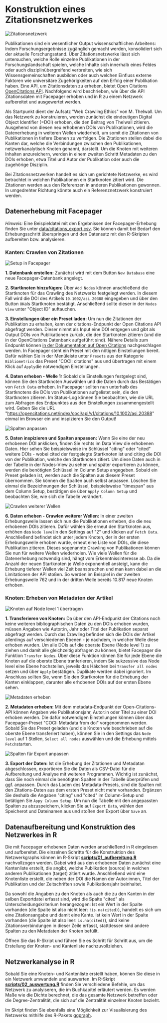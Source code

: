 
# Konstruktion eines Zitationsnetzwerkes

<img src="images/network.png" alt="Zitationsnetzwerk">

Publikationen sind ein wesentlicher Output wissenschaftlichen Arbeitens: Indem Forschungsergebnisse zugänglich gemacht werden, konsolidiert sich der aktuelle Forschungsstand. Über Zitationsnetzwerke lässt sich  untersuchen, welche Rolle einzelne Publikationen in der Forschungslandschaft spielen, welche Inhalte sich innerhalb eines Feldes oder auch disziplinübergreifend verbreiten, wie sich Wissensgemeinschaften ausbilden oder auch welchen Einfluss externe Faktoren wie universitäre Zugehörigkeiten auf den Erfolg einer Publikation haben. 
Eine API, um Zitationsdaten zu erheben, bietet Open Citations [OpenCitations API](https://opencitations.net/index/coci/api/v1). Nachfolgend wird beschrieben, wie über die API Zitationsdaten mit Facepager erhoben und in R zu einem Netzwerk aufbereitet und ausgewertet werden. 

Als Startpunkt dient der Aufsatz "Web Crawling Ethics" von M. Thelwall. Um das Netzwerk zu konstruieren, werden zunächst die eindeutigen Digital Object Identifier (=DOI) erhoben, die den Beitrag von Thelwall zitieren. Ausgehend von diesen neu erhobenen DOIs von Publikationen, wird die Datenerhebung in weiteren Wellen wiederholt, um somit die Zitationen von Publikationen in tiefere Ebenen zu verfolgen. Die Zitationen stellen dabei die Kanten dar, welche die Verbindungen zwischen den Publikationen, netzwerkanalytisch Knoten genannt, darstellt. Um die Knoten mit weiteren Inhalten anzureichern, werden in einem zweiten Schritt Metadaten zu den DOIs erhoben, etwa Titel und Autor der Publikation oder auch die zugehörige Disziplin. 

Bei Zitationsnetzwerken handelt es sich um gerichtete Netzwerke, es wird betrachtet in welchen Publikationen ein Startknoten zitiert wird. Die Zitationen werden aus den Referenzen in anderen Publikationen gewonnen. In umgedrehter Richtung könnte auch ein Referenznetzwerk konstruiert werden.


## Datenerhebung mit Facepager 

*Hinweis:* Eine Beispieldatei mit den Ergebnissen der Facepager-Erhebung finden Sie unter [data/citations_export.csv](data/citations_export.csv). Sie können damit bei Bedarf den Erhebungsschritt überspringen und den Datensatz mit den R-Skripten aufbereiten bzw. analysieren.

### Kanten: Crawlen von Zitationen 
<img src="images/1_setup.png" alt="Setup in Facepager">

**1. Datenbank erstellen:** Zunächst wird mit dem Button ```New Database``` eine neue Facepager-Datenbank angelegt.

**2. Startknoten hinzufügen:** Über ```Add Nodes``` können anschließend die Startknoten für das Crawling des Netzwerks festgelegt werden. In diesem Fall wird die DOI des Artikels ```10.1002/asi.20388``` eingegeben und über den Button ```OK```als Startknoten bestätigt. Anschließend sollte dieser in der ```Nodes View``` unter "Object ID" auftauchen. 

**3. Einstellungen über ein Preset laden:**  Um nun die Zitationen der Publikation zu erhalten, kann der citations-Endpunkt der Open Citations API abgefragt werden. Dieser nimmt als Input eine DOI entgegen und gibt als Output DOIs von Publikationen zurück, die den Startknoten zitieren (und die in der OpenCitations Datenbank aufgeführt sind). Nähere Details zum Endpunkt können [in der Dokumentation auf Open Citations](https://opencitations.net/index/coci/api/v1#/citations/{doi}) nachgeschlagen werden. In Facepager steht ein Preset mit den nötigen Einstellungen bereit. Dafür wählen Sie in der Menüleiste unter ```Presets``` aus der Kategorie  ```Bibliometrics``` das Preset "COCI: citations" aus und übertragen mit einem Klick auf ```Apply```die notwendigen Einstellungen. 

**4. Daten erheben - Welle 1:** Sobald die Einstellungen festgelegt sind, können Sie den Startknoten Auswählen und die Daten durch das Bestätigen von ```Fetch Data``` erheben. In Facepager sollten nun unterhalb des Startknotens die DOIs von Publikationen aufgelistet sein, die den Startknoten zitieren. Im Status-Log können Sie beobachten, wie die URL zum Abfragen des Endpunktes aus den Einstellungen zusammengestellt wird. Geben Sie die URL "https://opencitations.net/index/coci/api/v1/citations/10.1002/asi.20388" einmal im Browser ein und inspizieren Sie den Output! 

<img src="images/2_column_setup.png" alt="Spalten anpassen">

**5. Daten inspizieren und Spalten anpassen:** Wenn Sie eine der neu erhobenen DOI anklicken, finden Sie rechts im Data View die erhobenen Daten. Hier sehen Sie beispielsweise im Schlüssel "citing" oder "cited" weitere DOIs - wobei cited der festgelegte Startknoten ist und citing die DOI von der Publikation, welche den Startknoten zitiert. Um diese Daten auch in der Tabelle in der Nodes-View zu sehen und später exportieren zu können, werden die benötigten Schlüssel im Column Setup angegeben. Sobald ein Preset geladen ist, werden auch die Spalten aus diesem Preset übernommen. Sie können die Spalten auch selbst anpassen. Löschen Sie einmal die Bezeichnungen der Schlüssel, beispielsweise "timespan" aus dem Column Setup, bestätigen sie über ```Apply Column Setup``` und beobachten Sie, wie sich die Tabelle verändert. 

<img src="images/3_crawling.png" alt="Crawlen weiterer Wellen">

**6. Daten erheben - Crawlen weiterer Wellen:** In einer zweiten Erhebungswelle lassen sich nun die Publikationen erheben, die die neu erhobenen DOIs zitieren. Dafür wählen Sie erneut den Startknoten aus, erhöhen das ```Node level```in den Settings auf "2" und klicken auf ```Fetch Data```. Anschließend befindet sich unter jedem Knoten, der in der ersten Erhebungswelle erhoben wurde, erneut eine Liste von DOIs, die diese Publikation zitieren. Dieses sogenannte Crawling von Publikationen können Sie nun für weitere Wellen wiederholen. Wie viele Wellen für die Datenerhebung notwendig sind, hängt vom  Erkenntnissinteresse ab. Da die Anzahl der neuen Startknoten je Welle exponentiell ansteigt, kann die Erhebung tieferer Wellen viel Zeit beanspruchen und man kann dabei an die Limitationen der API stoßen. So werden im Beispiel in der zweiten Erhebungswelle 762 und in der dritten Welle bereits 10.817 neue Knoten erhoben. 


### Knoten: Erheben von Metadaten der Artikel
<img src="images/4_transfer_nodes.png" alt="Knoten auf Node level 1 übertragen">

**1. Transferieren von Knoten:** Da über den API-Endpunkt der Citations noch keine weiteren bibliographischen Daten zu den DOIs erhoben wurden, müssen Angaben wie Autor:in, Jahr oder Titel der Publikation separat abgefragt werden. Durch das Crawling befinden sich die DOIs der Artikel allerdings auf verschiedenen Ebenen - je nachdem, in welcher Welle diese erhoben wurden. Um alle DOIs auf die oberste Ebene (Node level 1) zu ziehen und damit alle gleichzeitig abfragen zu können, bietet Facepager die Funktion ```Transfer Nodes```. Über diese Funktion können Sie für jede Ebene die Knoten auf die oberste Ebene tranferieren, indem Sie sukzessive das Node level eine Ebene hochstellen, jeweils das Häkchen bei ```Transfer all nodes``` setzen und über ```Apply``` bestätigen. Duplikate werden dabei ignoriert. Im Anschluss sollten Sie, wenn Sie den Startknoten für die Erhebung der Kanten einklappen, darunter alle erhobenen DOIs auf der ersten Ebene sehen. 

<img src="images/5_metadata.png" alt="Metadaten erheben">

**2. Metadaten erheben:** Mit dem metadata-Endpunkt der Open-Citations-API können Angaben wie Publikationsjahr, Autor:in oder Titel zu einer DOI erhoben werden. Die dafür notwendigen Einstellungen können über das Facepager-Preset "COCI: Metadata from doi" vorgenommen werden. Sobald Sie das Preset geladen (und die Knoten wie beschrieben auf die oberste Ebene transferiert haben), können Sie in den Settings das ```Node level``` auf 1 Stellen, ```Select all nodes``` auswählen und die Erhebung mittels ```Fetch```starten. 

<img src="images/6_export.png" alt="Spalten für Export anpassen">

**3. Export der Daten:** Ist die Erhebung der Zitationen und Metadatan abgeschlossen, exportieren Sie die Daten als CSV-Datei für die Aufbereitung und Analyse mit weiteren Programmen. Wichtig ist zunächst, dass Sie noch einmal die benötigten Spalten in der Tabelle überprüfen und ggf. anpassen. Durch das Laden des Metadata-Presets, sind die Spalten mit den Zitations-Daten aus dem ersten Preset nicht mehr vorhanden. Ergänzen Sie deshalb die Angaben "citing" und "cited" im Column-Setup und betätigen Sie ```Appy Column Setup```. Um nun die Tabelle mit den angepassten Spalten zu abzuspeichern, klicken Sie auf ```Export Data```, wählen den Speicherot und Dateinamen aus und stoßen den Export über ```Save``` an. 


## Datenaufbereitung und Konstruktion des Netzwerkes in R 

Die mit Facepager erhobenen Daten werden anschließend in R eingelesen und aufbereitet. Die einzelnen Schritte für die Konstruktion des Netzwerkgraphs können im R-Skript **[scripts/01_aufbereitung.R](scripts/01_aufbereitung.R)** nachvollzogen werden. Dabei wird aus den erhobenen Daten zunächst eine Kantenliste erstellt, die angibt, welche Publikation (source) in welchen anderen Publikationen (target) zitiert wurde. Anschließend wird eine Knotenliste erstellt, die neben der DOI die Namen der Autor:innen, Titel der Publikation und der Zeitschriften sowie  Publikationsjahr beinhaltet. 

Da sowohl die Angaben zu den Knoten als auch die zu den Kanten in der selben Exportdatei erfasst sind, wird die Spalte "cited" als Unterscheidungskriterium herangezogen: Ist ein Wert in der Spalte vorhanden (die Spalte ist also nicht leer: ```!is.na(cited)```), handelt es sich um eine Zitationsangabe und damit eine Kante. Ist kein Wert in der Spalte vorhanden (die Spalte ist also leer: ```is.na(cited)```), sind keine Zitationsverbindungen in dieser Zeile erfasst, stattdessen sind andere Spalten zu den Metadaten der Knoten befüllt. 

Öffnen Sie das R-Skript und führen Sie es Schritt für Schritt aus, um die Erstellung der Knoten- und Kantenliste nachzuvollziehen.


## Netzwerkanalyse in R 

Sobald Sie eine Knoten- und Kantenliste erstellt haben, können Sie diese in ein Netzwerk umwandeln und auswerten. Im R-Skript **[scripts/02_auswertung.R](scripts/02_auswertung.R)** finden Sie verschiedene Befehle, um das Netzwerk zu analyiseren, die im Buchkapitel erläutert werden. Es werden Maße wie die Dichte berechnet, die das gesamte Netzwerk betreffen oder die Degree-Zentralität, die sich auf die Zentralität einzelner Knoten bezieht. 

Im Skript finden Sie ebenfalls eine Möglichkeit zur Visualisierung des Netzwerks mithilfe des R-Pakets [ggpraph](https://ggraph.data-imaginist.com/index.html).
